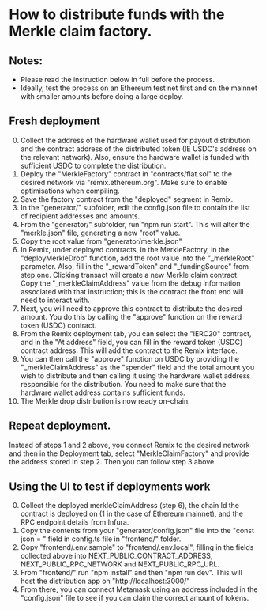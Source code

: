 # How to distribute funds with the Merkle claim factory. 

## Notes:
* Please read the instruction below in full before the process.
* Ideally, test the process on an Ethereum test net first and on the mainnet with smaller amounts before doing a large deploy. 

## Fresh deployment 
0. Collect the address of the hardware wallet used for payout distribution and the contract address of the distributed token (IE USDC's address on the relevant network). Also, ensure the hardware wallet is funded with sufficient USDC to complete the distribution. 
1. Deploy the "MerkleFactory" contract in "contracts/flat.sol" to the desired network via "remix.ethereum.org". Make sure to enable optimisations when compiling. 
2. Save the factory contract from the "deployed" segment in Remix.
3. In the "generator/" subfolder, edit the config.json file to contain the list of recipient addresses and amounts. 
4. From the "generator/" subfolder, run "npm run start". This will alter the "merkle.json" file, generating a new "root" value.
5. Copy the root value from "generator/merkle.json" 
6. In Remix, under deployed contracts, in the MerkleFactory, in the "deployMerkleDrop" function, add the root value into the "_merkleRoot" parameter. Also, fill in the "_rewardToken" and "_fundingSource" from step one. Clicking transact will create a new Merkle claim contract. Copy the "_merkleClaimAddress" value from the debug information associated with that instruction; this is the contract the front end will need to interact with.  
7. Next, you will need to approve this contract to distribute the desired amount. You do this by calling the "approve" function on the reward token (USDC) contract. 
8. From the Remix deployment tab, you can select the "IERC20" contract, and in the "At address" field, you can fill in the reward token (USDC) contract address. This will add the contract to the Remix interface.
9. You can then call the "approve" function on USDC by providing the "_merkleClaimAddress" as the "spender" field and the total amount you wish to distribute and then calling it using the hardware wallet address responsible for the distribution. You need to make sure that the hardware wallet address contains sufficient funds. 
10.  The Merkle drop distribution is now ready on-chain. 

## Repeat deployment.
Instead of steps 1 and 2 above, you connect Remix to the desired network and then in the Deployment tab, select "MerkleClaimFactory" and provide the address stored in step 2. Then you can follow step 3 above. 

## Using the UI to test if deployments work
0. Collect the deployed merkleClaimAddress (step 6), the chain Id the contract is deployed on (1 in the case of Ethereum mainnet), and the RPC endpoint details from Infura.   
1. Copy the contents from your "generator/config.json" file into the "const json = " field in config.ts file in "frontend/" folder.
2.  Copy "frontend/.env.sample" to "frontend/.env.local", filling in the fields collected above into NEXT_PUBLIC_CONTRACT_ADDRESS, NEXT_PUBLIC_RPC_NETWORK and NEXT_PUBLIC_RPC_URL.
3. From "frontend/" run "npm install" and then "npm run dev". This will host the distribution app on "http://localhost:3000/"
4. From there, you can connect Metamask using an address included in the "config.json" file to see if you can claim the correct amount of tokens. 
